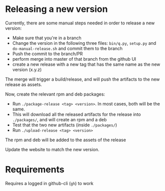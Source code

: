 
#  Releasing a new version
Currently, there are some manual steps needed in order to release a new version:

* Make sure that you're in a branch
* Change the version in the following three files: `bin/q.py`, `setup.py` and `do-manual-release.sh` and commit them to the branch
* Push the commit to the branch/PR
* perform merge into master of that branch from the github UI
* create a new release with a new tag that has the same name as the new version (x.y.z)

The merge will trigger a build/release, and will push the artifacts to the new release as assets.

Now, create the relevant rpm and deb packages:

* Run `./package-release <tag> <version>`. In most cases, both will be the same.
* This will download all the released artifacts for the release into `./packages/`, and will create an rpm and a deb
* Test that the two new artifacts (inside `./packages/`) 
* Run `./upload-release <tag> <version>`

The rpm and deb will be added to the assets of the release


Update the website to match the new version.

# Requirements
Requires a logged in github-cli (`gh`) to work

